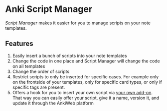 # Anki Script Manager

*Script Manager* makes it easier for you to manage scripts on your note templates.

## Features

1. Easily insert a bunch of scripts into your note templates
1. Change the code in one place and Script Manager will change the code on all
   templates
1. Change the order of scripts
1. Restrict scripts to only be inserted for specific cases. For example only on the frontside
   of your templates, only for specific card types, or only if specific tags are present.
1. Offers a hook for you to insert your own script via
   [your own add-on](https://github.com/hgiesel/anki_script_manager/tree/master/example).
   That way you can easily offer your script, give it a name, version it, and update it
   through the AnkiWeb platform

